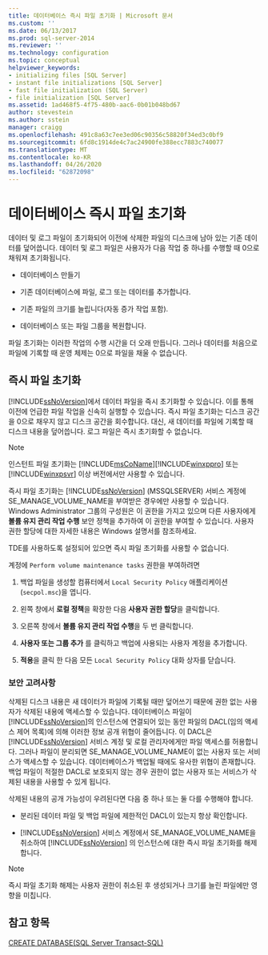 ```yaml
---
title: 데이터베이스 즉시 파일 초기화 | Microsoft 문서
ms.custom: ''
ms.date: 06/13/2017
ms.prod: sql-server-2014
ms.reviewer: ''
ms.technology: configuration
ms.topic: conceptual
helpviewer_keywords:
- initializing files [SQL Server]
- instant file initializations [SQL Server]
- fast file initialization (SQL Server)
- file initialization [SQL Server]
ms.assetid: 1ad468f5-4f75-480b-aac6-0b01b048bd67
author: stevestein
ms.author: sstein
manager: craigg
ms.openlocfilehash: 491c8a63c7ee3ed06c90356c58820f34ed3c0bf9
ms.sourcegitcommit: 6fd8c1914de4c7ac24900fe388ecc7883c740077
ms.translationtype: MT
ms.contentlocale: ko-KR
ms.lasthandoff: 04/26/2020
ms.locfileid: "62872098"
---
```

# <a name="database-instant-file-initialization"></a>데이터베이스 즉시 파일 초기화
  데이터 및 로그 파일이 초기화되어 이전에 삭제한 파일의 디스크에 남아 있는 기존 데이터를 덮어씁니다. 데이터 및 로그 파일은 사용자가 다음 작업 중 하나를 수행할 때 0으로 채워져 초기화됩니다.  
  
-   데이터베이스 만들기  
  
-   기존 데이터베이스에 파일, 로그 또는 데이터를 추가합니다.  
  
-   기존 파일의 크기를 늘립니다(자동 증가 작업 포함).  
  
-   데이터베이스 또는 파일 그룹을 복원합니다.  
  
 파일 초기화는 이러한 작업의 수행 시간을 더 오래 만듭니다. 그러나 데이터를 처음으로 파일에 기록할 때 운영 체제는 0으로 파일을 채울 수 없습니다.  
  
## <a name="instant-file-initialization"></a>즉시 파일 초기화  
 [!INCLUDE[ssNoVersion](../../includes/ssnoversion-md.md)]에서 데이터 파일을 즉시 초기화할 수 있습니다. 이를 통해 이전에 언급한 파일 작업을 신속히 실행할 수 있습니다. 즉시 파일 초기화는 디스크 공간을 0으로 채우지 않고 디스크 공간을 회수합니다. 대신, 새 데이터를 파일에 기록할 때 디스크 내용을 덮어씁니다. 로그 파일은 즉시 초기화할 수 없습니다.  
  
> [!NOTE]  
>  인스턴트 파일 초기화는 [!INCLUDE[msCoName](../../includes/msconame-md.md)][!INCLUDE[winxppro](../../includes/winxppro-md.md)] 또는 [!INCLUDE[winxpsvr](../../includes/winxpsvr-md.md)] 이상 버전에서만 사용할 수 있습니다.  
  
 즉시 파일 초기화는 [!INCLUDE[ssNoVersion](../../includes/ssnoversion-md.md)] (MSSQLSERVER) 서비스 계정에 SE_MANAGE_VOLUME_NAME을 부여받은 경우에만 사용할 수 있습니다. Windows Administrator 그룹의 구성원은 이 권한을 가지고 있으며 다른 사용자에게 **볼륨 유지 관리 작업 수행** 보안 정책을 추가하여 이 권한을 부여할 수 있습니다. 사용자 권한 할당에 대한 자세한 내용은 Windows 설명서를 참조하세요.  
  
 TDE를 사용하도록 설정되어 있으면 즉시 파일 초기화를 사용할 수 없습니다.  
  
 계정에 `Perform volume maintenance tasks` 권한을 부여하려면  
  
1.  백업 파일을 생성할 컴퓨터에서 `Local Security Policy` 애플리케이션(`secpol.msc`)을 엽니다.  
  
2.  왼쪽 창에서 **로컬 정책**을 확장한 다음 **사용자 권한 할당**을 클릭합니다.  
  
3.  오른쪽 창에서 **볼륨 유지 관리 작업 수행**을 두 번 클릭합니다.  
  
4.  **사용자 또는 그룹 추가** 를 클릭하고 백업에 사용되는 사용자 계정을 추가합니다.  
  
5.  **적용**을 클릭 한 다음 모든 `Local Security Policy` 대화 상자를 닫습니다.  
  
### <a name="security-considerations"></a>보안 고려사항  
 삭제된 디스크 내용은 새 데이터가 파일에 기록될 때만 덮어쓰기 때문에 권한 없는 사용자가 삭제된 내용에 액세스할 수 있습니다. 데이터베이스 파일이 [!INCLUDE[ssNoVersion](../../includes/ssnoversion-md.md)]의 인스턴스에 연결되어 있는 동안 파일의 DACL(임의 액세스 제어 목록)에 의해 이러한 정보 공개 위협이 줄어듭니다. 이 DACL은 [!INCLUDE[ssNoVersion](../../includes/ssnoversion-md.md)] 서비스 계정 및 로컬 관리자에게만 파일 액세스를 허용합니다. 그러나 파일이 분리되면 SE_MANAGE_VOLUME_NAME이 없는 사용자 또는 서비스가 액세스할 수 있습니다. 데이터베이스가 백업될 때에도 유사한 위협이 존재합니다. 백업 파일이 적절한 DACL로 보호되지 않는 경우 권한이 없는 사용자 또는 서비스가 삭제된 내용을 사용할 수 있게 됩니다.  
  
 삭제된 내용의 공개 가능성이 우려된다면 다음 중 하나 또는 둘 다를 수행해야 합니다.  
  
-   분리된 데이터 파일 및 백업 파일에 제한적인 DACL이 있는지 항상 확인합니다.  
  
-   [!INCLUDE[ssNoVersion](../../includes/ssnoversion-md.md)] 서비스 계정에서 SE_MANAGE_VOLUME_NAME을 취소하여 [!INCLUDE[ssNoVersion](../../includes/ssnoversion-md.md)] 의 인스턴스에 대한 즉시 파일 초기화를 해제합니다.  
  
> [!NOTE]  
>  즉시 파일 초기화 해제는 사용자 권한이 취소된 후 생성되거나 크기를 늘린 파일에만 영향을 미칩니다.  
  
## <a name="see-also"></a>참고 항목  
 [CREATE DATABASE&#40;SQL Server Transact-SQL&#41;](/sql/t-sql/statements/create-database-sql-server-transact-sql)  
  
  
